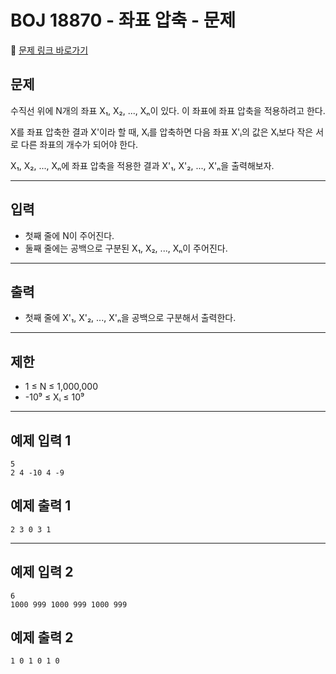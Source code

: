 # BOJ 18870 - 좌표 압축 - 문제

🔗 [문제 링크 바로가기](https://www.acmicpc.net/problem/18870)

## 문제

수직선 위에 N개의 좌표 X₁, X₂, ..., Xₙ이 있다. 이 좌표에 좌표 압축을 적용하려고 한다.

X를 좌표 압축한 결과 X'이라 할 때, Xᵢ를 압축하면 다음 좌표 X'ᵢ의 값은 Xᵢ보다 작은 서로 다른 좌표의 개수가 되어야 한다.

X₁, X₂, ..., Xₙ에 좌표 압축을 적용한 결과 X'₁, X'₂, ..., X'ₙ을 출력해보자.

---

## 입력

- 첫째 줄에 N이 주어진다.
- 둘째 줄에는 공백으로 구분된 X₁, X₂, ..., Xₙ이 주어진다.

---

## 출력

- 첫째 줄에 X'₁, X'₂, ..., X'ₙ을 공백으로 구분해서 출력한다.

---

## 제한

- 1 ≤ N ≤ 1,000,000
- -10⁹ ≤ Xᵢ ≤ 10⁹

---

## 예제 입력 1

```
5
2 4 -10 4 -9
```

## 예제 출력 1

```
2 3 0 3 1
```

---

## 예제 입력 2

```
6
1000 999 1000 999 1000 999
```

## 예제 출력 2

```
1 0 1 0 1 0
```
